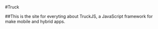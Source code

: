 #Truck

##This is the site for everyting about TruckJS, a JavaScript framework for make mobile and hybrid apps.